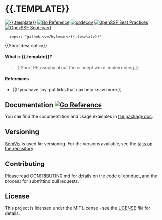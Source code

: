 # {{.TEMPLATE}}
[![{{.template}}](https://github.com/bytemare/{{.template}}/actions/workflows/ci.yml/badge.svg)](https://github.com/bytemare/{{.template}}/actions/workflows/ci.yml)
[![Go Reference](https://pkg.go.dev/badge/github.com/bytemare/{{.template}}.svg)](https://pkg.go.dev/github.com/bytemare/{{.template}})
[![codecov](https://codecov.io/gh/bytemare/{{.template}}/branch/main/graph/badge.svg?token=5bQfB0OctA)](https://codecov.io/gh/bytemare/{{.template}})
[![OpenSSF Best Practices](https://www.bestpractices.dev/projects/{{.ID}}/badge)](https://www.bestpractices.dev/projects/{{.ID}})
[![OpenSSF Scorecard](https://api.securityscorecards.dev/projects/github.com/bytemare/{{.template}}/badge)](https://securityscorecards.dev/viewer/?uri=github.com/bytemare/{{.template}})

```
  import "github.com/bytemare/{{.template}}"
```
{{Short description}}

#### What is {{.template}}?

> {{Short Philosophy about the concept we're implementing.}}

#### References
- {{If you have any, put links that can help know more.}}

## Documentation [![Go Reference](https://pkg.go.dev/badge/github.com/bytemare/{{.template}}.svg)](https://pkg.go.dev/github.com/bytemare/{{.template}})

You can find the documentation and usage examples in [the package doc](https://pkg.go.dev/github.com/bytemare/{{.template}}).

## Versioning

[SemVer](http://semver.org) is used for versioning. For the versions available, see the [tags on the repository](https://github.com/bytemare/{{.template}}/tags).


## Contributing

Please read [CONTRIBUTING.md](.github/CONTRIBUTING.md) for details on the code of conduct, and the process for submitting pull requests.

## License

This project is licensed under the MIT License - see the [LICENSE](LICENSE) file for details.

